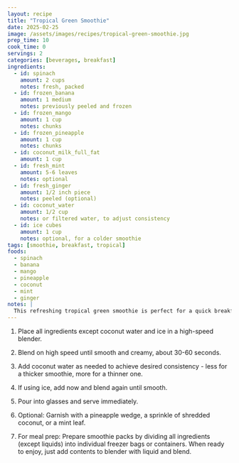 ```yaml
---
layout: recipe
title: "Tropical Green Smoothie"
date: 2025-02-25
image: /assets/images/recipes/tropical-green-smoothie.jpg
prep_time: 10
cook_time: 0
servings: 2
categories: [beverages, breakfast]
ingredients:
  - id: spinach
    amount: 2 cups
    notes: fresh, packed
  - id: frozen_banana
    amount: 1 medium
    notes: previously peeled and frozen
  - id: frozen_mango
    amount: 1 cup
    notes: chunks
  - id: frozen_pineapple
    amount: 1 cup
    notes: chunks
  - id: coconut_milk_full_fat
    amount: 1 cup
  - id: fresh_mint
    amount: 5-6 leaves
    notes: optional
  - id: fresh_ginger
    amount: 1/2 inch piece
    notes: peeled (optional)
  - id: coconut_water
    amount: 1/2 cup
    notes: or filtered water, to adjust consistency
  - id: ice cubes
    amount: 1 cup
    notes: optional, for a colder smoothie
tags: [smoothie, breakfast, tropical]
foods:
  - spinach
  - banana
  - mango
  - pineapple
  - coconut
  - mint
  - ginger
notes: |
  This refreshing tropical green smoothie is perfect for a quick breakfast or energizing snack. The bright tropical fruits mask the flavor of the greens, making this an excellent option for those new to green smoothies. Using frozen fruit creates a thick, creamy texture without the need for ice. For a more substantial breakfast, add a tablespoon of tigernut flour or coconut yogurt for extra nutrition and thickness.
---
```

1. Place all ingredients except coconut water and ice in a high-speed blender.

2. Blend on high speed until smooth and creamy, about 30-60 seconds.

3. Add coconut water as needed to achieve desired consistency - less for a thicker smoothie, more for a thinner one.

4. If using ice, add now and blend again until smooth.

5. Pour into glasses and serve immediately.

6. Optional: Garnish with a pineapple wedge, a sprinkle of shredded coconut, or a mint leaf.

7. For meal prep: Prepare smoothie packs by dividing all ingredients (except liquids) into individual freezer bags or containers. When ready to enjoy, just add contents to blender with liquid and blend.
